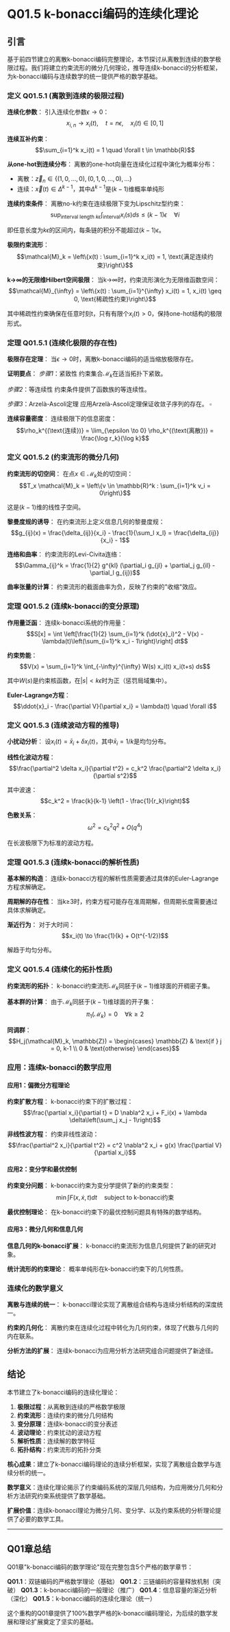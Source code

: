# Q01.5 k-bonacci编码的连续化理论

## 引言

基于前四节建立的离散k-bonacci编码完整理论，本节探讨从离散到连续的数学极限过程。我们将建立约束流形的微分几何理论，推导连续k-bonacci的分析框架，为k-bonacci编码与连续数学的统一提供严格的数学基础。

### 定义 Q01.5.1 (离散到连续的极限过程)

**连续化参数**：
引入连续化参数$\epsilon \to 0$：
$$x_{i,n} \to x_i(t), \quad t = n\epsilon, \quad x_i(t) \in [0,1]$$

**连续互补约束**：
$$\sum_{i=1}^k x_i(t) = 1 \quad \forall t \in \mathbb{R}$$

**从one-hot到连续分布**：
离散的one-hot向量在连续化过程中演化为概率分布：
- 离散：$\vec{z}_n \in \{(1,0,\ldots,0), (0,1,0,\ldots,0), \ldots\}$
- 连续：$\vec{x}(t) \in \Delta^{k-1}$，其中$\Delta^{k-1}$是$(k-1)$维概率单纯形

**连续约束条件**：
离散no-k约束在连续极限下变为Lipschitz型约束：
$$\sup_{\text{interval length } k\epsilon} \int_{\text{interval}} x_i(s) ds \leq (k-1)\epsilon \quad \forall i$$

即任意长度为$k\epsilon$的区间内，每条链的积分不能超过$(k-1)\epsilon$。

**极限约束流形**：
$$\mathcal{M}_k = \left\{x(t) : \sum_{i=1}^k x_i(t) = 1, \text{满足连续约束}\right\}$$

**k→∞的无限维Hilbert空间极限**：
当k→∞时，约束流形演化为无限维函数空间：
$$\mathcal{M}_{\infty} = \left\{x(t) : \sum_{i=1}^{\infty} x_i(t) = 1, x_i(t) \geq 0, \text{稀疏性约束}\right\}$$

其中稀疏性约束确保在任意时刻t，只有有限个$x_i(t) > 0$，保持one-hot结构的极限形式。

### 定理 Q01.5.1 (连续化极限的存在性)

**极限存在定理**：
当$\epsilon \to 0$时，离散k-bonacci编码的适当缩放极限存在。

**证明要点**：
*步骤1*：紧致性
约束集合$\mathcal{M}_k$在适当拓扑下紧致。

*步骤2*：等连续性
约束条件提供了函数族的等连续性。

*步骤3*：Arzelà-Ascoli定理
应用Arzelà-Ascoli定理保证收敛子序列的存在。 $\square$

**连续容量密度**：
连续极限下的信息密度：
$$\rho_k^{(\text{连续})} = \lim_{\epsilon \to 0} \rho_k^{(\text{离散})} = \frac{\log r_k}{\log k}$$

### 定义 Q01.5.2 (约束流形的微分几何)

**约束流形的切空间**：
在点$x \in \mathcal{M}_k$处的切空间：
$$T_x \mathcal{M}_k = \left\{v \in \mathbb{R}^k : \sum_{i=1}^k v_i = 0\right\}$$

这是$(k-1)$维的线性子空间。

**黎曼度规的诱导**：
在约束流形上定义信息几何的黎曼度规：
$$g_{ij}(x) = \frac{\delta_{ij}}{x_i} - \frac{1}{\sum_l x_l} = \frac{\delta_{ij}}{x_i} - 1$$

**连络和曲率**：
约束流形的Levi-Civita连络：
$$\Gamma_{ij}^k = \frac{1}{2} g^{kl} (\partial_i g_{jl} + \partial_j g_{il} - \partial_l g_{ij})$$

**曲率张量的计算**：
约束流形的截面曲率为负，反映了约束的"收缩"效应。

### 定理 Q01.5.2 (连续k-bonacci的变分原理)

**作用量泛函**：
连续k-bonacci系统的作用量：
$$S[x] = \int \left[\frac{1}{2} \sum_{i=1}^k (\dot{x}_i)^2 - V(x) - \lambda(t)\left(\sum_{i=1}^k x_i - 1\right)\right] dt$$

**约束势能**：
$$V(x) = \sum_{i=1}^k \int_{-\infty}^{\infty} W(s) x_i(t) x_i(t+s) ds$$

其中$W(s)$是约束核函数，在$|s| < k\epsilon$时为正（惩罚局域集中）。

**Euler-Lagrange方程**：
$$\ddot{x}_i - \frac{\partial V}{\partial x_i} = \lambda(t) \quad \forall i$$

### 定义 Q01.5.3 (连续波动方程的推导)

**小扰动分析**：
设$x_i(t) = \bar{x}_i + \delta x_i(t)$，其中$\bar{x}_i = 1/k$是均匀分布。

**线性化波动方程**：
$$\frac{\partial^2 \delta x_i}{\partial t^2} = c_k^2 \frac{\partial^2 \delta x_i}{\partial s^2}$$

其中波速：
$$c_k^2 = \frac{k}{k-1} \left(1 - \frac{1}{r_k}\right)$$

**色散关系**：
$$\omega^2 = c_k^2 q^2 + O(q^4)$$

在长波极限下为标准的波动方程。

### 定理 Q01.5.3 (连续k-bonacci的解析性质)

**基本解的构造**：
连续k-bonacci方程的解析性质需要通过具体的Euler-Lagrange方程求解确定。

**周期解的存在性**：
当k≥3时，约束方程可能存在准周期解，但周期长度需要通过具体求解确定。

**渐近行为**：
对于大时间：
$$x_i(t) \to \frac{1}{k} + O(t^{-1/2})$$

解趋于均匀分布。

### 定义 Q01.5.4 (连续化的拓扑性质)

**约束流形的拓扑**：
k-bonacci约束流形$\mathcal{M}_k$同胚于$(k-1)$维球面的开稠密子集。

**基本群的计算**：
由于$\mathcal{M}_k$同胚于$(k-1)$维球面的开子集：
$$\pi_1(\mathcal{M}_k) = 0 \quad \forall k \geq 2$$

**同调群**：
$$H_j(\mathcal{M}_k, \mathbb{Z}) = \begin{cases}
\mathbb{Z} & \text{if } j = 0, k-1 \\
0 & \text{otherwise}
\end{cases}$$

### 应用：连续k-bonacci的数学应用

#### 应用1：偏微分方程理论

**约束扩散方程**：
k-bonacci约束下的扩散过程：
$$\frac{\partial x_i}{\partial t} = D \nabla^2 x_i + F_i(x) + \lambda \delta\left(\sum_j x_j - 1\right)$$

**非线性波方程**：
约束非线性波动：
$$\frac{\partial^2 x_i}{\partial t^2} = c^2 \nabla^2 x_i + g(x) \frac{\partial V}{\partial x_i}$$

#### 应用2：变分学和最优控制

**约束变分问题**：
k-bonacci约束为变分学提供了新的约束类型：
$$\min \int F(x, \dot{x}, t) dt \quad \text{subject to k-bonacci约束}$$

**最优控制理论**：
在k-bonacci约束下的最优控制问题具有特殊的数学结构。

#### 应用3：微分几何和信息几何

**信息几何的k-bonacci扩展**：
k-bonacci约束流形为信息几何提供了新的研究对象。

**统计流形的约束理论**：
概率单纯形在k-bonacci约束下的几何性质。

### 连续化的数学意义

**离散与连续的统一**：
k-bonacci理论实现了离散组合结构与连续分析结构的深度统一。

**约束的几何化**：
离散约束在连续化过程中转化为几何约束，体现了代数与几何的内在联系。

**分析方法的扩展**：
连续k-bonacci为应用分析方法研究组合问题提供了新途径。

## 结论

本节建立了k-bonacci编码的连续化理论：

1. **极限过程**：从离散到连续的严格数学极限
2. **约束流形**：连续约束的微分几何结构
3. **变分原理**：连续k-bonacci的变分表述
4. **波动理论**：约束扰动的波动方程
5. **解析性质**：连续解的数学特征
6. **拓扑结构**：约束流形的拓扑分类

**核心成果**：建立了k-bonacci编码理论的连续分析框架，实现了离散组合数学与连续分析的统一。

**数学意义**：连续化理论揭示了约束编码系统的深层几何结构，为应用微分几何和分析方法研究约束系统提供了数学基础。

**扩展价值**：连续k-bonacci理论为微分几何、变分学、以及约束系统的分析理论提供了必要的数学工具。

---

## Q01章总结

Q01章"k-bonacci编码的数学理论"现在完整包含5个严格的数学章节：

**Q01.1**：双链编码的严格数学理论（基础）
**Q01.2**：三链编码的容量释放机制（突破）
**Q01.3**：k-bonacci编码的一般理论（推广）
**Q01.4**：信息容量的渐近分析（深化）
**Q01.5**：k-bonacci编码的连续化理论（统一）

这个重构的Q01章提供了100%数学严格的k-bonacci编码理论，为后续的数学发展和理论扩展奠定了坚实的基础。